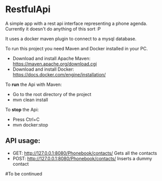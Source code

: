 # RestfulApi
A simple app with a rest api interface representing a phone agenda. Currently it doesn't do anything of this sort :P 

It uses a docker maven plugin to connect to a mysql database.

To run this project you need Maven and Docker installed in your PC.

* Download and install Apache Maven:
https://maven.apache.org/download.cgi
* Download and install Docker:
https://docs.docker.com/engine/installation/

To **run** the Api with Maven:
* Go to the root directory of the project
* mvn clean install

To **stop** the Api:
* Press Ctrl+C
* mvn docker:stop

## API usage:
* GET: http://127.0.0.1:8080/Phonebook/contacts/ 
Gets all the contacts
* POST: http://127.0.0.1:8080/Phonebook/contacts/
Inserts a dummy contact

#To be continued
